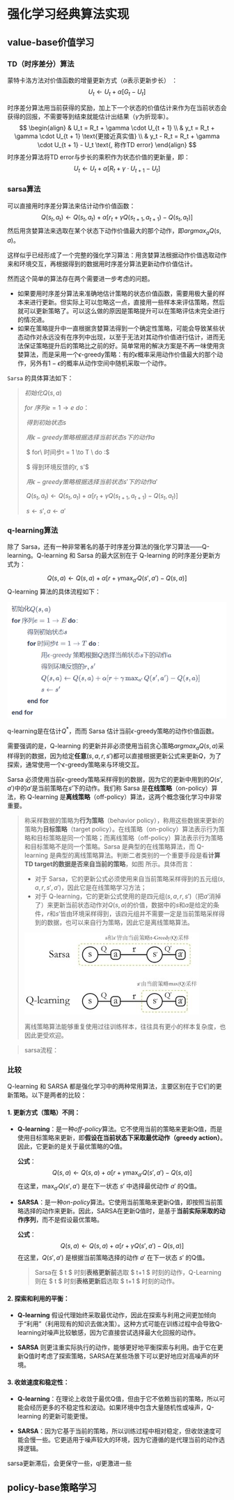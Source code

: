 # 强化学习经典算法实现

## value-base价值学习

### TD（时序差分）算法

蒙特卡洛方法对价值函数的增量更新方式（$\alpha$表示更新步长） ：
$$
U_t \gets U_t + \alpha [G_t - U_t]
$$

时序差分算法用当前获得的奖励，加上下一个状态的价值估计来作为在当前状态会获得的回报，不需要等到结束就能估计出结果（$\gamma$为折现率）。
$$
\begin{align}
& U_t = R_t + \gamma \cdot U_{t + 1} \\
& y_t = R_t + \gamma \cdot U_{t + 1} \text{更接近真实值} \\
& y_t - R_t = R_t + \gamma \cdot U_{t + 1} - U_t \text{, 称作TD error}
\end{align}
$$
时序差分算法将TD error与步长的乘积作为状态价值的更新量，即：
$$
U_t \gets U_t + \alpha [R_t + \gamma \cdot U_{t + 1} - U_t]
$$

### sarsa算法

可以直接用时序差分算法来估计动作价值函数：
$$
Q(s_t, a_t) \gets Q(s_t, a_t) + \alpha [r_t + \gamma Q(s_{t+1}, a_{t+1}) -Q(s_t, a_t)]
$$
然后用贪婪算法来选取在某个状态下动作价值最大的那个动作，即$arg max_a Q(s, a)$。

这样似乎已经形成了一个完整的强化学习算法：用贪婪算法根据动作价值选取动作来和环境交互，再根据得到的数据用时序差分算法更新动作价值估计。

然而这个简单的算法存在两个需要进一步考虑的问题。

* 如果要用时序差分算法来准确地估计策略的状态价值函数，需要用极大量的样本来进行更新。但实际上可以忽略这一点，直接用一些样本来评估策略，然后就可以更新策略了。可以这么做的原因是策略提升可以在策略评估未完全进行的情况进。
* 如果在策略提升中一直根据贪婪算法得到一个确定性策略，可能会导致某些状态动作对永远没有在序列中出现，以至于无法对其动作价值进行估计，进而无法保证策略提升后的策略比之前的好。简单常用的解决方案是不再一味使用贪婪算法，而是采用一个$\epsilon$-greedy策略：有的$\epsilon$概率采用动作价值最大的那个动作，另外有$1 - \epsilon$的概率从动作空间中随机采取一个动作。

`Sarsa` 的具体算法如下：

> $初始化 Q(s, a)$
>
> $for \ 序列 e = 1 \to e \ do：$
>
> ​        $得到初始状态s$
>
> ​        $用 \epsilon-greedy 策略根据选择当前状态s下的动作a$
>
> ​        $ for\ 时间步t = 1 \to T \  do :$
>
> ​                $ 得到环境反馈的r, s'$
>
> ​                $用\epsilon-greedy 策略根据选择当前状态s'下的动作a'$
>
> ​                $Q(s_t, a_t) \gets Q(s_t, a_t) + \alpha [r_t + \gamma Q(s_{t+1}, a_{t+1}) -Q(s_t, a_t)]$
>
> ​                 $s \gets s', a \gets a'$



### q-learning算法

除了 Sarsa，还有一种非常著名的基于时序差分算法的强化学习算法——Q-learning。Q-learning 和 Sarsa 的最大区别在于 Q-learning 的时序差分更新方式为：

$$
Q(s, a) \leftarrow Q(s, a) + \alpha \left[ r + \gamma \max_{a'} Q(s', a') - Q(s, a) \right]
$$
Q-learning 算法的具体流程如下：

![image-20240909212340385](.\image\note\image-20240909212340385.png)

q-learning是在估计$Q^*$，而而 Sarsa 估计当前$\epsilon$-greedy策略的动作价值函数。

需要强调的是，Q-learning 的更新并非必须使用当前贪心策略$argmax_aQ(s,a)$采样得到的数据，因为给定**任意**$(s,a,r,s')$都可以直接根据更新公式来更新$Q$，为了探索，通常使用一个$\epsilon$-greedy策略来与环境交互。

Sarsa 必须使用当前$\epsilon$-greedy策略采样得到的数据，因为它的更新中用到的$Q(s',a')$中的$a'$是当前策略在$s'$下的动作。我们称 Sarsa 是**在线策略**（on-policy）算法，称 Q-learning 是**离线策略**（off-policy）算法，这两个概念强化学习中非常重要。

> 称采样数据的策略为**行为策略**（behavior policy），称用这些数据来更新的策略为**目标策略**（target policy）。在线策略（on-policy）算法表示行为策略和目标策略是同一个策略；而离线策略（off-policy）算法表示行为策略和目标策略不是同一个策略。Sarsa 是典型的在线策略算法，而 Q-learning 是典型的离线策略算法。判断二者类别的一个重要手段是看**计算TD target的数据是否来自当前的策略**，如图 所示。具体而言：
>
> - 对于 Sarsa，它的更新公式必须使用来自当前策略采样得到的五元组$(s,a,r,s',a')$，因此它是在线策略学习方法；
> - 对于 Q-learning，它的更新公式使用的是四元组$(s,a,r,s')$（把$a'$消掉了）来更新当前状态动作对$Q(s,a)$的价值，数据中的$s$和$a$是给定的条件，$r$和$s'$皆由环境采样得到，该四元组并不需要一定是当前策略采样得到的数据，也可以来自行为策略，因此它是离线策略算法。
>
> ![img](.\image\note\400.78f393db.png)
>
> 离线策略算法能够重复使用过往训练样本，往往具有更小的样本复杂度，也因此更受欢迎。

> sarsa流程：
>
> 

### 比较

Q-learning 和 SARSA 都是强化学习中的两种常用算法，主要区别在于它们的更新策略。以下是两者的比较：

#### 1. 更新方式（策略）不同：

- **Q-learning**：是一种*off-policy*算法。它不使用当前的策略来更新Q值，而是使用目标策略来更新，即**假设在当前状态下采取最优动作（greedy action）**。因此，它更新的是关于最优策略的Q值。

  **公式**：
  $$
  Q(s, a) \leftarrow Q(s, a) + \alpha \left[ r + \gamma \max_{a'} Q(s', a') - Q(s, a) \right]
  $$
  在这里，$\max_{a'} Q(s', a')$ 是在下一状态 $s'$ 中选择最优动作 $a'$ 的Q值。

- **SARSA**：是一种*on-policy*算法。它使用当前策略来更新Q值，即按照当前策略选择的动作来更新。因此，SARSA在更新Q值时，是基于**当前实际采取的动作序列**，而不是假设最优策略。

  **公式**：
  $$
  Q(s, a) \leftarrow Q(s, a) + \alpha \left[ r + \gamma Q(s', a') - Q(s, a) \right]
  $$
  在这里，$Q(s', a')$ 是根据当前策略选择的动作 $a'$ 在下一状态 $s'$ 的Q值。
  
  > Sarsa在 $ t $ 时刻**表格更新前**选取 $ t+1 $ 时刻的动作，Q-Learning则在 $ t $ 时刻**表格更新后**选取 $ t+1 $ 时刻的动作。

#### 2. **探索和利用的平衡：**

- **Q-learning** 假设代理始终采取最优动作，因此在探索与利用之间更加倾向于“利用”（利用现有的知识去做决策）。这种方式可能在训练过程中会导致Q-learning对噪声比较敏感，因为它直接尝试选择最大化回报的动作。

- **SARSA** 则更注重实际执行的动作，能够更好地平衡探索与利用。由于它在更新Q值时考虑了探索策略，SARSA在某些场景下可以更好地应对高噪声的环境。

#### 3. **收敛速度和稳定性：**

- **Q-learning**：在理论上收敛于最优Q值，但由于它不依赖当前的策略，所以可能会经历更多的不稳定性和波动。如果环境中包含大量随机性或噪声，Q-learning 的更新可能更慢。

- **SARSA**：因为它基于当前的策略，所以训练过程中相对稳定，但收敛速度可能会慢一些。它更适用于噪声较大的环境，因为它遵循的是代理当前的动作选择逻辑。

sarsa更新滞后，会更保守一些，ql更激进一些



## policy-base策略学习
